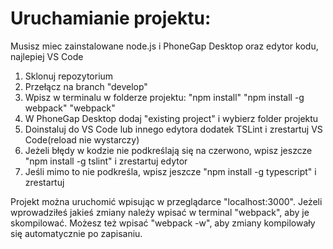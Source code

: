 # Uruchamianie projektu:

Musisz miec zainstalowane node.js i PhoneGap Desktop oraz edytor kodu, najlepiej VS Code

1. Sklonuj repozytorium
2. Przełącz na branch "develop"
3. Wpisz w terminalu w folderze projektu:
    "npm install"
    "npm install -g webpack"
    "webpack"
4. W PhoneGap Desktop dodaj "existing project" i wybierz folder projektu
5. Doinstaluj do VS Code lub innego edytora dodatek TSLint i zrestartuj VS Code(reload nie wystarczy)
6. Jeżeli błędy w kodzie nie podkreślają się na czerwono, wpisz jeszcze "npm install -g tslint" i zrestartuj edytor
7. Jeśli mimo to nie podkreśla, wpisz jeszcze "npm install -g typescript" i zrestartuj

Projekt można uruchomić wpisując w przeglądarce "localhost:3000". Jeżeli wprowadziłeś jakieś zmiany należy wpisać w terminal "webpack", aby je skompilować. Możesz też wpisać "webpack -w", aby zmiany kompilowały się automatycznie po zapisaniu.

